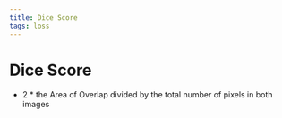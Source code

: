 ```yaml
---
title: Dice Score
tags: loss
---
```


# Dice Score
- 2 * the Area of Overlap divided by the total number of pixels in both images
























